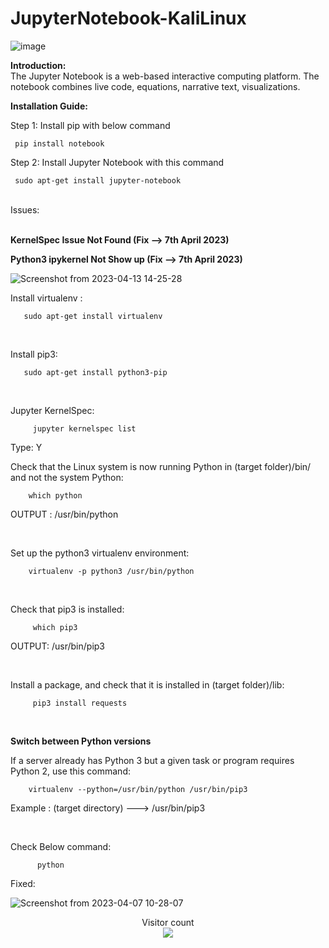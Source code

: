 # JupyterNotebook-KaliLinux
![image](https://user-images.githubusercontent.com/120317751/213877070-366d6c2d-0d13-434b-948f-78ab3b846d79.png)


<b>Introduction:</b>
<br>
The Jupyter Notebook is a web-based interactive computing platform. The notebook combines live code, equations, narrative text, visualizations.
<br>

<b>Installation Guide:</b>
<br>

Step 1: Install pip with below command

     pip install notebook
     
Step 2: Install Jupyter Notebook with this command

     sudo apt-get install jupyter-notebook
     
<br>
Issues:

<br>
<br>

<b>KernelSpec Issue Not Found (Fix --> 7th April 2023)</b>

<b>Python3 ipykernel Not Show up (Fix --> 7th April 2023)</b>

![Screenshot from 2023-04-13 14-25-28](https://user-images.githubusercontent.com/120317751/231708371-9f74ada1-5ec9-4341-9d3c-046dd7be0c61.png)



Install virtualenv :

       sudo apt-get install virtualenv
       
<br>

Install pip3:

       sudo apt-get install python3-pip
       
<br>

Jupyter KernelSpec:

         jupyter kernelspec list

Type: Y

Check that the Linux system is now running Python in (target folder)/bin/ and not the system Python:

        which python
        
 
OUTPUT :   /usr/bin/python 

<BR>

Set up the python3 virtualenv environment:

        virtualenv -p python3 /usr/bin/python
        
<BR>

Check that pip3 is installed:

         which pip3
         

OUTPUT: /usr/bin/pip3

<br>

Install a package, and check that it is installed in (target folder)/lib:

         pip3 install requests
         
<br>

<b> Switch between Python versions </b>


If a server already has Python 3 but a given task or program requires Python 2, use this command:

        virtualenv --python=/usr/bin/python /usr/bin/pip3 

Example : (target directory) ---> /usr/bin/pip3

<br>

Check Below command:

          python 
          
Fixed:

![Screenshot from 2023-04-07 10-28-07](https://user-images.githubusercontent.com/120317751/230544025-10a8963d-9c7a-4760-9482-504c23226f0a.png)




<p align="center"> 
  Visitor count<br>
  <img src="https://profile-counter.glitch.me/HackWithSumit/count.svg" />
</p>


     

